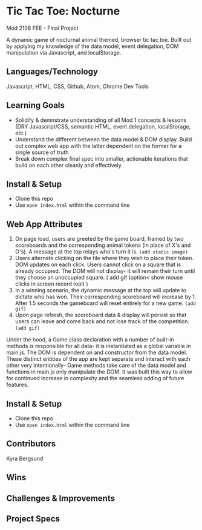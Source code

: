 # Tic Tac Toe: Nocturne

Mod 2108 FEE - Final Project

A dynamic game of nocturnal animal themed, browser tic tac toe. Built out by applying my knowledge of the data model, event delegation, DOM manipulation via Javascript, and localStorage. 

## Languages/Technology
Javascript, HTML, CSS, Github, Atom, Chrome Dev Tools

## Learning Goals
* Solidify & demnstrate understanding of all Mod 1 concepts & lessons (DRY Javascript/CSS, semantic HTML, event delegation, localStorage, etc.)
* Understand the different between the data model & DOM display. Build out complex web app with the latter dependent on the former for a single source of truth
* Break down complex final spec into smaller, actionable iterations that build on each other cleanly and effectively.

## Install & Setup
- Clone this repo
- Use `open index.html` within the command line

## Web App Attributes 
1. On page load, users are greeted by the game board, framed by two scoreboards and the corresponding animal tokens (in place of X's and O's). A message at the top relays who's turn it is.
`(add static image)`
2. Users alternate clicking on the tile where they wish to place their token. DOM updates on each click. Users cannot click on a square that is already occupied. The DOM will not display- it will remain their turn until they choose an unoccupied square.
( add gif (option< show mouse clicks in screen record tool) )
3. In a winning scenario, the dynamic message at the top will update to dictate who has won. Their corresponding scoreboard will increase by 1. After 1.5 seconds the gameboard will reset entirely for a new game.
`(add gif)`
4. Upon page refresh, the scoreboard data & display will persist so that users can leave and come back and not lose track of the competition.
`(add gif)`

Under the hood, a Game class declaration with a number of built-in methods is responsible for all data- it is instantiated as a global variable in main.js. The DOM is dependent on and constructor from the data model. These distinct entities of the app are kept separate and interact with each other very intentionally- Game methods take care of the data model and functions in main.js only manipulate the DOM. It was built this way to allow for continued increase in complexity and the seamless adding of future features.

## Install & Setup
* Clone this repo
* Use `open index.html` within the command line

## Contributors
Kyra Bergsund

## Wins

## Challenges & Improvements

## Project Specs
